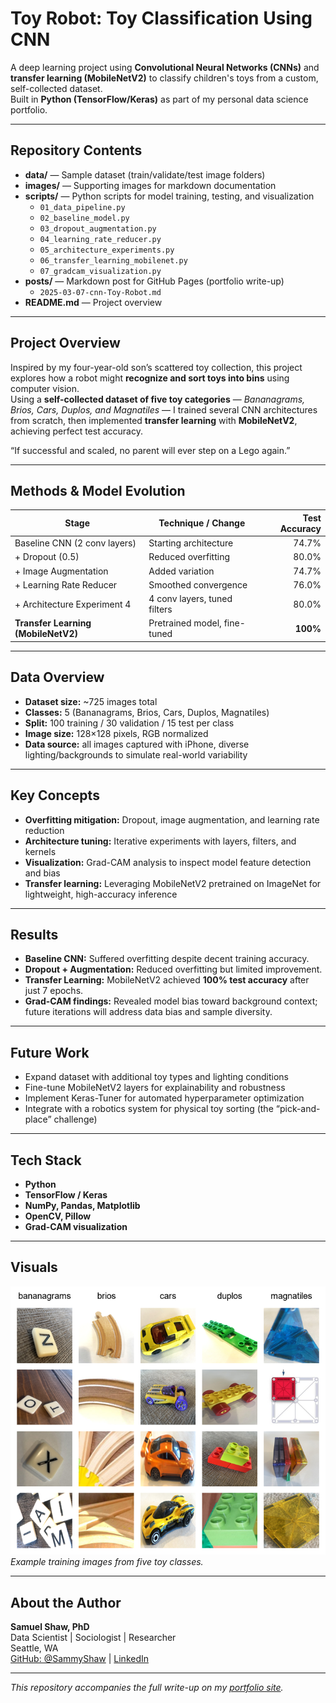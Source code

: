 # Toy Robot: Toy Classification Using CNN

A deep learning project using **Convolutional Neural Networks (CNNs)** and **transfer learning (MobileNetV2)** to classify children's toys from a custom, self-collected dataset.  
Built in **Python (TensorFlow/Keras)** as part of my personal data science portfolio.

---

## Repository Contents

- **data/** — Sample dataset (train/validate/test image folders)  
- **images/** — Supporting images for markdown documentation  
- **scripts/** — Python scripts for model training, testing, and visualization  
  - `01_data_pipeline.py`  
  - `02_baseline_model.py`  
  - `03_dropout_augmentation.py`  
  - `04_learning_rate_reducer.py`  
  - `05_architecture_experiments.py`  
  - `06_transfer_learning_mobilenet.py`  
  - `07_gradcam_visualization.py`  
- **posts/** — Markdown post for GitHub Pages (portfolio write-up)  
  - `2025-03-07-cnn-Toy-Robot.md`  
- **README.md** — Project overview 

---

## Project Overview

Inspired by my four-year-old son’s scattered toy collection, this project explores how a robot might **recognize and sort toys into bins** using computer vision.  
Using a **self-collected dataset of five toy categories** — *Bananagrams, Brios, Cars, Duplos, and Magnatiles* — I trained several CNN architectures from scratch, then implemented **transfer learning** with **MobileNetV2**, achieving perfect test accuracy.

“If successful and scaled, no parent will ever step on a Lego again.”

---

## Methods & Model Evolution

| **Stage** | **Technique / Change** | **Test Accuracy** |
|------------|------------------------|------------------:|
| Baseline CNN (2 conv layers) | Starting architecture | 74.7% |
| + Dropout (0.5) | Reduced overfitting | 80.0% |
| + Image Augmentation | Added variation | 74.7% |
| + Learning Rate Reducer | Smoothed convergence | 76.0% |
| + Architecture Experiment 4 | 4 conv layers, tuned filters | 80.0% |
| **Transfer Learning (MobileNetV2)** | Pretrained model, fine-tuned | **100%** |

---

## Data Overview

- **Dataset size:** ~725 images total  
- **Classes:** 5 (Bananagrams, Brios, Cars, Duplos, Magnatiles)  
- **Split:** 100 training / 30 validation / 15 test per class  
- **Image size:** 128×128 pixels, RGB normalized  
- **Data source:** all images captured with iPhone, diverse lighting/backgrounds to simulate real-world variability

---

## Key Concepts

- **Overfitting mitigation:** Dropout, image augmentation, and learning rate reduction  
- **Architecture tuning:** Iterative experiments with layers, filters, and kernels  
- **Visualization:** Grad-CAM analysis to inspect model feature detection and bias  
- **Transfer learning:** Leveraging MobileNetV2 pretrained on ImageNet for lightweight, high-accuracy inference

---

## Results

- **Baseline CNN:** Suffered overfitting despite decent training accuracy.  
- **Dropout + Augmentation:** Reduced overfitting but limited improvement.  
- **Transfer Learning:** MobileNetV2 achieved **100% test accuracy** after just 7 epochs.  
- **Grad-CAM findings:** Revealed model bias toward background context; future iterations will address data bias and sample diversity.

---

## Future Work

- Expand dataset with additional toy types and lighting conditions  
- Fine-tune MobileNetV2 layers for explainability and robustness  
- Implement Keras-Tuner for automated hyperparameter optimization  
- Integrate with a robotics system for physical toy sorting (the “pick-and-place” challenge)

---

## Tech Stack

- **Python**
- **TensorFlow / Keras**
- **NumPy, Pandas, Matplotlib**
- **OpenCV, Pillow**
- **Grad-CAM visualization**

---

## Visuals

![Toy Robot sample collage](images/toy_collage_with_padding.png)
*Example training images from five toy classes.*

---

## About the Author

**Samuel Shaw, PhD**  
Data Scientist | Sociologist | Researcher  
Seattle, WA  
[GitHub: @SammyShaw](https://github.com/SammyShaw) | [LinkedIn](https://www.linkedin.com/in/samuelclayshaw)

---

*This repository accompanies the full write-up on my [portfolio site](https://samyshaw.github.io/posts/2025-03-07-cnn-Toy-Robot).*

